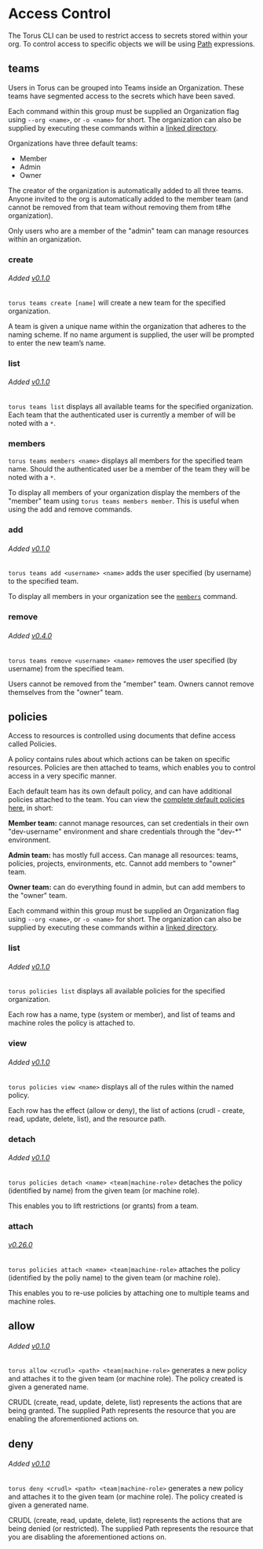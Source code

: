 # Access Control
The Torus CLI can be used to restrict access to secrets stored within your org. To control access to specific objects we will be using [Path](../concepts/path.md) expressions.

## teams
Users in Torus can be grouped into Teams inside an Organization. These teams have segmented access to the secrets which have been saved.

Each command within this group must be supplied an Organization flag using `--org <name>`, or `-o <name>` for short. The organization can also be supplied by executing these commands within a [linked directory](./project-structure.md#link).

Organizations have three default teams:
- Member
- Admin
- Owner

The creator of the organization is automatically added to all three teams. Anyone invited to the org is automatically added to the member team (and cannot be removed from that team without removing them from t#he organization).

Only users who are a member of the "admin" team can manage resources within an organization.

### create
###### Added [v0.1.0](https://github.com/manifoldco/torus-cli/blob/master/CHANGELOG.md)

`torus teams create [name]` will create a new team for the specified organization.

A team is given a unique name within the organization that adheres to the naming scheme. If no name argument is supplied, the user will be prompted to enter the new team’s name.

### list
###### Added [v0.1.0](https://github.com/manifoldco/torus-cli/blob/master/CHANGELOG.md)

`torus teams list` displays all available teams for the specified organization. Each team that the authenticated user is currently a member of will be noted with a `*`.

### members
`torus teams members <name>` displays all members for the specified team name. Should the authenticated user be a member of the team they will be noted with a `*`.

To display all members of your organization display the members of the "member" team using `torus teams members member`. This is useful when using the add and remove commands.

### add
###### Added [v0.1.0](https://github.com/manifoldco/torus-cli/blob/master/CHANGELOG.md)

`torus teams add <username> <name>` adds the user specified (by username) to the specified team.

To display all members in your organization see the [`members`](./#members) command.

### remove
###### Added [v0.4.0](https://github.com/manifoldco/torus-cli/blob/master/CHANGELOG.md)

`torus teams remove <username> <name>` removes the user specified (by username) from the specified team.

Users cannot be removed from the "member" team. Owners cannot remove themselves from the "owner" team.

## policies
Access to resources is controlled using documents that define access called Policies.

A policy contains rules about which actions can be taken on specific resources. Policies are then attached to teams, which enables you to control access in a very specific manner.

Each default team has its own default policy, and can have additional policies attached to the team. You can view the [complete default policies here](../concepts/policies.md), in short:

**Member team:** cannot manage resources, can set credentials in their own "dev-username" environment and share credentials through the "dev-\*"
environment.

**Admin team:** has mostly full access. Can manage all resources: teams, policies, projects, environments, etc. Cannot add members to "owner" team.

**Owner team:** can do everything found in admin, but can add members to the "owner" team.

Each command within this group must be supplied an Organization flag using `--org <name>`, or `-o <name>` for short. The organization can also be supplied by executing these commands within a [linked directory](./project-structure.md#link).

### list
###### Added [v0.1.0](https://github.com/manifoldco/torus-cli/blob/master/CHANGELOG.md)

`torus policies list` displays all available policies for the specified organization.

Each row has a name, type (system or member), and list of teams and machine roles the policy is attached to.

### view
###### Added [v0.1.0](https://github.com/manifoldco/torus-cli/blob/master/CHANGELOG.md)

`torus policies view <name>` displays all of the rules within the named policy.

Each row has the effect (allow or deny), the list of actions (crudl - create, read, update, delete, list), and the resource path.

### detach
###### Added [v0.1.0](https://github.com/manifoldco/torus-cli/blob/master/CHANGELOG.md)

`torus policies detach <name> <team|machine-role>` detaches the policy (identified by name) from the given team (or machine role).

This enables you to lift restrictions (or grants) from a team.

### attach
###### [v0.26.0](https://github.com/manifoldco/torus-cli/blob/master/CHANGELOG.md)

`torus policies attach <name> <team|machine-role>` attaches the policy (identified by the poliy name) to the given team (or machine role).

This enables you to re-use policies by attaching one to multiple teams and machine roles.

## allow
###### Added [v0.1.0](https://github.com/manifoldco/torus-cli/blob/master/CHANGELOG.md)

`torus allow <crudl> <path> <team|machine-role>` generates a new policy and attaches it to the given team (or machine role). The policy created is given a generated name.

CRUDL (create, read, update, delete, list) represents the actions that are being granted. The supplied Path represents the resource that you are enabling the aforementioned actions on.

## deny
###### Added [v0.1.0](https://github.com/manifoldco/torus-cli/blob/master/CHANGELOG.md)

`torus deny <crudl> <path> <team|machine-role>` generates a new policy and attaches it to the given team (or machine role). The policy created is given a generated name.

CRUDL (create, read, update, delete, list) represents the actions that are being denied (or restricted). The supplied Path represents the resource that you are disabling the aforementioned actions on.
